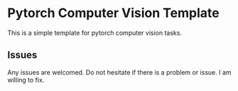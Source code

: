 # Pytorch Computer Vision Template
This is a simple template for pytorch computer vision tasks. 


## Issues
Any issues are welcomed. Do not hesitate if there is a problem or issue. I am willing to fix. 